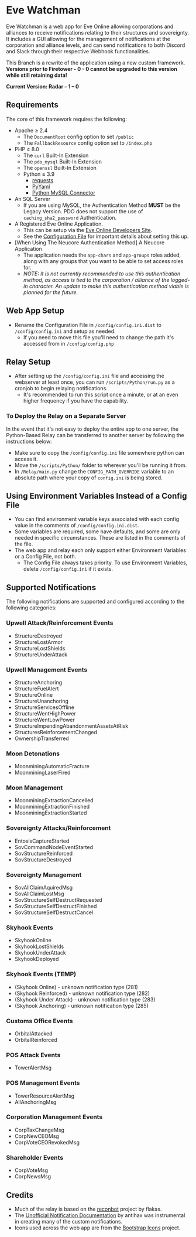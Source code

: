 # Eve Watchman

Eve Watchman is a web app for Eve Online allowing corporations and alliances to receive notifications relating to their structures and sovereignty. It includes a GUI allowing for the management of notifications at the corporation and alliance levels, and can send notifications to both Discord and Slack through their respective Webhook functionalities.

This Branch is a rewrite of the application using a new custom framework. **Versions prior to Firetower - 0 - 0 cannot be upgraded to this version while still retaining data!**

**Current Version: Radar – 1 – 0**

## Requirements

The core of this framework requires the following:

* Apache ≥ 2.4
  * The `DocumentRoot` config option to set `/public`
  * The `FallbackResource` config option set to `/index.php`
* PHP ≥ 8.0
  * The `curl` Built-In Extension
  * The `pdo_mysql` Built-In Extension
  * The `openssl` Built-In Extension
  * Python ≥ 3.9
    * [requests](https://pypi.org/project/requests/)
    * [PyYaml](https://pypi.org/project/PyYAML/)
    * [Python MySQL Connector](https://dev.mysql.com/downloads/connector/python/)
* An SQL Server
  * If you are using MySQL, the Authentication Method **MUST** be the Legacy Version. PDO does not support the use of `caching_sha2_password` Authentication.
* A Registered Eve Online Application.
  * This can be setup via the [Eve Online Developers Site](https://developers.eveonline.com/).
  * See the [Configuration File](/config/config.ini.dist) for important details about setting this up.
* [When Using The Neucore Authentication Method] A Neucore Application
  * The application needs the `app-chars` and `app-groups` roles added, along with any groups that you want to be able to set access roles for.
  * _NOTE: It is not currently recommended to use this authentication method, as access is tied to the corporation / alliance of the logged-in character. An update to make this authentication method viable is planned for the future._

## Web App Setup
* Rename the Configuration File in `/config/config.ini.dist` to `/config/config.ini` and setup as needed.
  * If you need to move this file you'll need to change the path it's accessed from in `/config/config.php`

## Relay Setup
* After setting up the `/config/config.ini` file and accessing the webserver at least once, you can run `/scripts/Python/run.py` as a cronjob to begin relaying notifications.
  * It's recommended to run this script once a minute, or at an even higher frequency if you have the capability.

### To Deploy the Relay on a Separate Server
   In the event that it's not easy to deploy the entire app to one server, the Python-Based Relay can be transferred to another server by following the instructions below:
* Make sure to copy the `/config/config.ini` file somewhere python can access it.
* Move the `/scripts/Python/` folder to wherever you'll be running it from.
* In `/Relay/main.py` change the `CONFIG_PATH_OVERRIDE` variable to an absolute path where your copy of `config.ini` is being stored.

## Using Environment Variables Instead of a Config File
* You can find environment variable keys associated with each config value in the comments of `/config/config.ini.dist`.
* Some variables are required, some have defaults, and some are only needed in specific circumstances. These are listed in the comments of the file.
* The web app and relay each only support either Environment Variables or a Config File, not both.
  * The Config File always takes priority. To use Environment Variables, delete `/config/config.ini` if it exists.

## Supported Notifications
The following notifications are supported and configured according to the following categories:

### Upwell Attack/Reinforcement Events
* StructureDestroyed
* StructureLostArmor
* StructureLostShields
* StructureUnderAttack
### Upwell Management Events
* StructureAnchoring
* StructureFuelAlert
* StructureOnline
* StructureUnanchoring
* StructureServicesOffline
* StructureWentHighPower
* StructureWentLowPower
* StructureImpendingAbandonmentAssetsAtRisk
* StructuresReinforcementChanged
* OwnershipTransferred
### Moon Detonations
* MoonminingAutomaticFracture
* MoonminingLaserFired
### Moon Management
* MoonminingExtractionCancelled
* MoonminingExtractionFinished
* MoonminingExtractionStarted
### Sovereignty Attacks/Reinforcement
* EntosisCaptureStarted
* SovCommandNodeEventStarted
* SovStructureReinforced
* SovStructureDestroyed
### Sovereignty Management
* SovAllClaimAquiredMsg
* SovAllClaimLostMsg
* SovStructureSelfDestructRequested
* SovStructureSelfDestructFinished
* SovStructureSelfDestructCancel
### Skyhook Events
* SkyhookOnline
* SkyhookLostShields
* SkyhookUnderAttack
* SkyhookDeployed
### Skyhook Events (TEMP)
* (Skyhook Online) - unknown notification type (281)
* (Skyhook Reinforced) - unknown notification type (282)
* (Skyhook Under Attack) - unknown notification type (283)
* (Skyhook Anchoring) - unknown notification type (285)
### Customs Office Events
* OrbitalAttacked
* OrbitalReinforced
### POS Attack Events
* TowerAlertMsg
### POS Management Events
* TowerResourceAlertMsg
* AllAnchoringMsg
### Corporation Management Events
* CorpTaxChangeMsg
* CorpNewCEOMsg
* CorpVoteCEORevokedMsg
### Shareholder Events
* CorpVoteMsg
* CorpNewsMsg

## Credits
* Much of the relay is based on the [reconbot](https://github.com/flakas/reconbot) project by flakas.
* The [Unofficial Notification Documentation](https://github.com/antihax/goesi/blob/master/notification/notification.go) by antihax was instrumental in creating many of the custom notifications.
* Icons used across the web app are from the [Bootstrap Icons](https://icons.getbootstrap.com/) project.
